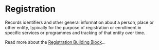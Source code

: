 # Registration

Records identifiers and other general information about a person, place or other entity, typically for the purpose of registration or enrollment in specific services or programmes and tracking of that entity over time.

Read more about the [Registration Building Block](https://govstack.gitbook.io/bb-registration)...
